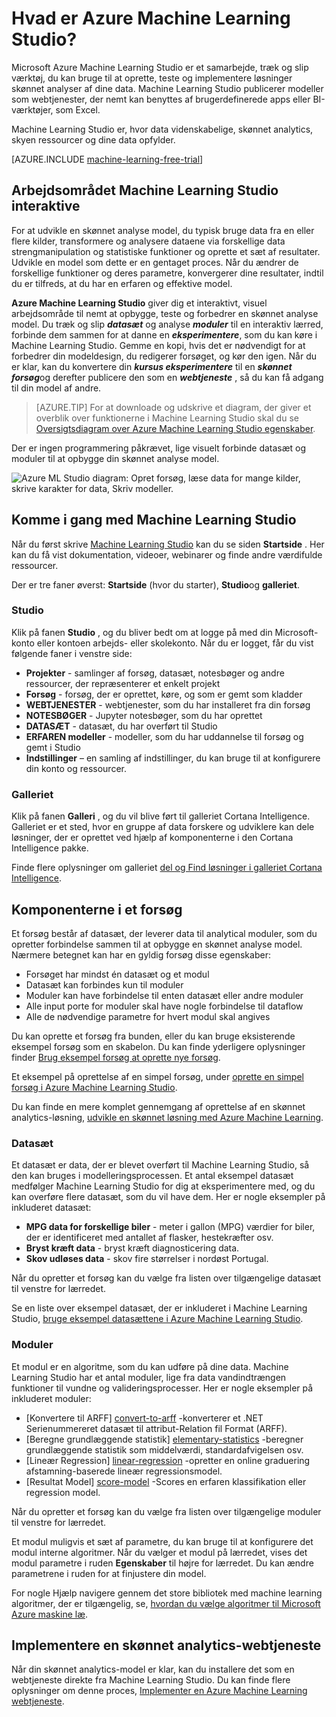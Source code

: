 <properties 
    pageTitle="Hvad er Azure Machine Learning Studio? | Microsoft Azure"
    description="Oversigt over Azure ML Studio, et træk og slip værktøj til hurtig opbygning af modeller fra et klar til brug bibliotek med algoritmer og moduler."
    keywords="Azure maskine læ, azure ml ml studio"
    services="machine-learning"
    documentationCenter=""
    authors="garyericson"
    manager="jhubbard"
    editor="cgronlun"/>

<tags
    ms.service="machine-learning"
    ms.workload="data-services"
    ms.tgt_pltfrm="na"
    ms.devlang="na"
    ms.topic="get-started-article"
    ms.date="09/09/2016"
    ms.author="garye"/>

# <a name="what-is-azure-machine-learning-studio"></a>Hvad er Azure Machine Learning Studio?

Microsoft Azure Machine Learning Studio er et samarbejde, træk og slip værktøj, du kan bruge til at oprette, teste og implementere løsninger skønnet analyser af dine data. Machine Learning Studio publicerer modeller som webtjenester, der nemt kan benyttes af brugerdefinerede apps eller BI-værktøjer, som Excel.

Machine Learning Studio er, hvor data videnskabelige, skønnet analytics, skyen ressourcer og dine data opfylder.

[AZURE.INCLUDE [machine-learning-free-trial](../../includes/machine-learning-free-trial.md)]

## <a name="the-machine-learning-studio-interactive-workspace"></a>Arbejdsområdet Machine Learning Studio interaktive

For at udvikle en skønnet analyse model, du typisk bruge data fra en eller flere kilder, transformere og analysere dataene via forskellige data strengmanipulation og statistiske funktioner og oprette et sæt af resultater. Udvikle en model som dette er en gentaget proces. Når du ændrer de forskellige funktioner og deres parametre, konvergerer dine resultater, indtil du er tilfreds, at du har en erfaren og effektive model.

**Azure Machine Learning Studio** giver dig et interaktivt, visuel arbejdsområde til nemt at opbygge, teste og forbedrer en skønnet analyse model. Du træk og slip ***datasæt*** og analyse ***moduler*** til en interaktiv lærred, forbinde dem sammen for at danne en ***eksperimentere***, som du kan køre i Machine Learning Studio. Gemme en kopi, hvis det er nødvendigt for at forbedrer din modeldesign, du redigerer forsøget, og kør den igen. Når du er klar, kan du konvertere din ***kursus eksperimentere*** til en ***skønnet forsøg***og derefter publicere den som en ***webtjeneste*** , så du kan få adgang til din model af andre.

>[AZURE.TIP] For at downloade og udskrive et diagram, der giver et overblik over funktionerne i Machine Learning Studio skal du se [Oversigtsdiagram over Azure Machine Learning Studio egenskaber](machine-learning-studio-overview-diagram.md).

Der er ingen programmering påkrævet, lige visuelt forbinde datasæt og moduler til at opbygge din skønnet analyse model.

![Azure ML Studio diagram: Opret forsøg, læse data for mange kilder, skrive karakter for data, Skriv modeller.][ml-studio-overview]

## <a name="get-started-with-machine-learning-studio"></a>Komme i gang med Machine Learning Studio

Når du først skrive [Machine Learning Studio](https://studio.azureml.net) kan du se siden **Startside** . Her kan du få vist dokumentation, videoer, webinarer og finde andre værdifulde ressourcer.

Der er tre faner øverst: **Startside** (hvor du starter), **Studio**og **galleriet**.

### <a name="studio"></a>Studio

Klik på fanen **Studio** , og du bliver bedt om at logge på med din Microsoft-konto eller kontoen arbejds- eller skolekonto. Når du er logget, får du vist følgende faner i venstre side:

- **Projekter** - samlinger af forsøg, datasæt, notesbøger og andre ressourcer, der repræsenterer et enkelt projekt
- **Forsøg** - forsøg, der er oprettet, køre, og som er gemt som kladder
- **WEBTJENESTER** - webtjenester, som du har installeret fra din forsøg
- **NOTESBØGER** - Jupyter notesbøger, som du har oprettet
- **DATASÆT** - datasæt, du har overført til Studio
- **ERFAREN modeller** - modeller, som du har uddannelse til forsøg og gemt i Studio
- **Indstillinger** – en samling af indstillinger, du kan bruge til at konfigurere din konto og ressourcer.

### <a name="gallery"></a>Galleriet

Klik på fanen **Galleri** , og du vil blive ført til galleriet Cortana Intelligence. Galleriet er et sted, hvor en gruppe af data forskere og udviklere kan dele løsninger, der er oprettet ved hjælp af komponenterne i den Cortana Intelligence pakke.

Finde flere oplysninger om galleriet [del og Find løsninger i galleriet Cortana Intelligence](machine-learning-gallery-how-to-use-contribute-publish.md).

## <a name="components-of-an-experiment"></a>Komponenterne i et forsøg

Et forsøg består af datasæt, der leverer data til analytical moduler, som du opretter forbindelse sammen til at opbygge en skønnet analyse model. Nærmere betegnet kan har en gyldig forsøg disse egenskaber:

- Forsøget har mindst én datasæt og et modul
- Datasæt kan forbindes kun til moduler
- Moduler kan have forbindelse til enten datasæt eller andre moduler
- Alle input porte for moduler skal have nogle forbindelse til dataflow
- Alle de nødvendige parametre for hvert modul skal angives

Du kan oprette et forsøg fra bunden, eller du kan bruge eksisterende eksempel forsøg som en skabelon. Du kan finde yderligere oplysninger finder [Brug eksempel forsøg at oprette nye forsøg](machine-learning-sample-experiments.md).

Et eksempel på oprettelse af en simpel forsøg, under [oprette en simpel forsøg i Azure Machine Learning Studio](machine-learning-create-experiment.md).

Du kan finde en mere komplet gennemgang af oprettelse af en skønnet analytics-løsning, [udvikle en skønnet løsning med Azure Machine Learning](machine-learning-walkthrough-develop-predictive-solution.md).

### <a name="datasets"></a>Datasæt

Et datasæt er data, der er blevet overført til Machine Learning Studio, så den kan bruges i modelleringsprocessen. Et antal eksempel datasæt medfølger Machine Learning Studio for dig at eksperimentere med, og du kan overføre flere datasæt, som du vil have dem. Her er nogle eksempler på inkluderet datasæt:

- **MPG data for forskellige biler** - meter i gallon (MPG) værdier for biler, der er identificeret med antallet af flasker, hestekræfter osv.
- **Bryst kræft data** - bryst kræft diagnosticering data.
- **Skov udløses data** - skov fire størrelser i nordøst Portugal.

Når du opretter et forsøg kan du vælge fra listen over tilgængelige datasæt til venstre for lærredet.

Se en liste over eksempel datasæt, der er inkluderet i Machine Learning Studio, [bruge eksempel datasættene i Azure Machine Learning Studio](machine-learning-use-sample-datasets.md).

### <a name="modules"></a>Moduler

Et modul er en algoritme, som du kan udføre på dine data. Machine Learning Studio har et antal moduler, lige fra data vandindtrængen funktioner til vundne og valideringsprocesser. Her er nogle eksempler på inkluderet moduler:

- [Konvertere til ARFF] [ convert-to-arff] -konverterer et .NET Serienummereret datasæt til attribut-Relation fil Format (ARFF).
- [Beregne grundlæggende statistik] [ elementary-statistics] -beregner grundlæggende statistik som middelværdi, standardafvigelsen osv.
- [Lineær Regression] [ linear-regression] -opretter en online graduering afstamning-baserede lineær regressionsmodel.
- [Resultat Model] [ score-model] -Scores en erfaren klassifikation eller regression model.

Når du opretter et forsøg kan du vælge fra listen over tilgængelige moduler til venstre for lærredet.  

Et modul muligvis et sæt af parametre, du kan bruge til at konfigurere det modul interne algoritmer. Når du vælger et modul på lærredet, vises det modul parametre i ruden **Egenskaber** til højre for lærredet. Du kan ændre parametrene i ruden for at finjustere din model.

For nogle Hjælp navigere gennem det store bibliotek med machine learning algoritmer, der er tilgængelig, se, [hvordan du vælge algoritmer til Microsoft Azure maskine læ](machine-learning-algorithm-choice.md).

## <a name="deploying-a-predictive-analytics-web-service"></a>Implementere en skønnet analytics-webtjeneste

Når din skønnet analytics-model er klar, kan du installere det som en webtjeneste direkte fra Machine Learning Studio. Du kan finde flere oplysninger om denne proces, [Implementer en Azure Machine Learning webtjeneste](machine-learning-publish-a-machine-learning-web-service.md).

[ml-studio-overview]:./media/machine-learning-what-is-ml-studio/azure-ml-studio-diagram.jpg

<!-- Module References -->
[convert-to-arff]: https://msdn.microsoft.com/library/azure/62d2cece-d832-4a7a-a0bd-f01f03af0960/
[elementary-statistics]: https://msdn.microsoft.com/library/azure/3086b8d4-c895-45ba-8aa9-34f0c944d4d3/
[linear-regression]: https://msdn.microsoft.com/library/azure/31960a6f-789b-4cf7-88d6-2e1152c0bd1a/
[score-model]: https://msdn.microsoft.com/library/azure/401b4f92-e724-4d5a-be81-d5b0ff9bdb33/
